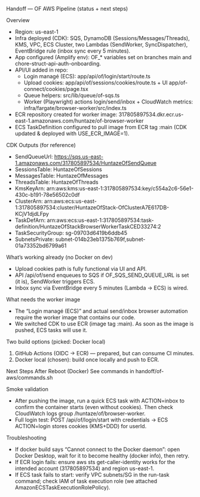 Handoff — OF AWS Pipeline (status + next steps)

Overview
- Region: us-east-1
- Infra deployed (CDK): SQS, DynamoDB (Sessions/Messages/Threads), KMS, VPC, ECS Cluster, two Lambdas (SendWorker, SyncDispatcher), EventBridge rule (inbox sync every 5 minutes).
- App configured (Amplify env): OF_* variables set on branches main and chore-struct-api-auth-onboarding.
- API/UI added in repo:
  - Login managé (ECS): app/api/of/login/start/route.ts
  - Upload cookies: app/api/of/sessions/cookies/route.ts + UI app/of-connect/cookies/page.tsx
  - Queue helpers: src/lib/queue/of-sqs.ts
  - Worker (Playwright) actions login/send/inbox + CloudWatch metrics: infra/fargate/browser-worker/src/index.ts
- ECR repository created for worker image: 317805897534.dkr.ecr.us-east-1.amazonaws.com/huntaze/of-browser-worker
- ECS TaskDefinition configured to pull image from ECR tag :main (CDK updated & deployed with USE_ECR_IMAGE=1).

CDK Outputs (for reference)
- SendQueueUrl: https://sqs.us-east-1.amazonaws.com/317805897534/HuntazeOfSendQueue
- SessionsTable: HuntazeOfSessions
- MessagesTable: HuntazeOfMessages
- ThreadsTable: HuntazeOfThreads
- KmsKeyArn: arn:aws:kms:us-east-1:317805897534:key/c554a2c6-56e1-430c-b191-78e56502c0df
- ClusterArn: arn:aws:ecs:us-east-1:317805897534:cluster/HuntazeOfStack-OfClusterA7E617DB-KCjV1djdLFpy
- TaskDefArn: arn:aws:ecs:us-east-1:317805897534:task-definition/HuntazeOfStackBrowserWorkerTaskCED33274:2
- TaskSecurityGroup: sg-09703d6419b6ddb45
- SubnetsPrivate: subnet-014b23eb1375b769f,subnet-01a73352bd6799a61

What’s working already (no Docker on dev)
- Upload cookies path is fully functional via UI and API.
- API /api/of/send enqueues to SQS if OF_SQS_SEND_QUEUE_URL is set (it is), SendWorker triggers ECS.
- Inbox sync via EventBridge every 5 minutes (Lambda → ECS) is wired.

What needs the worker image
- The “Login managé (ECS)” and actual send/inbox browser automation require the worker image that contains our code.
- We switched CDK to use ECR (image tag :main). As soon as the image is pushed, ECS tasks will use it.

Two build options (picked: Docker local)
1) GitHub Actions (OIDC → ECR) — prepared, but can consume CI minutes.
2) Docker local (chosen): build once locally and push to ECR.

Next Steps After Reboot (Docker)
See commands in handoff/of-aws/commands.sh

Smoke validation
- After pushing the image, run a quick ECS task with ACTION=inbox to confirm the container starts (even without cookies). Then check CloudWatch logs group /huntaze/of/browser-worker.
- Full login test: POST /api/of/login/start with credentials → ECS ACTION=login stores cookies (KMS+DDD) for userId.

Troubleshooting
- If docker build says “Cannot connect to the Docker daemon”: open Docker Desktop, wait for it to become healthy (docker info), then retry.
- If ECR login fails: ensure aws sts get-caller-identity works for the intended account (317805897534) and region us-east-1.
- If ECS task fails to start: verify VPC subnets/SG in the run-task command; check IAM of task execution role (we attached AmazonECSTaskExecutionRolePolicy).

